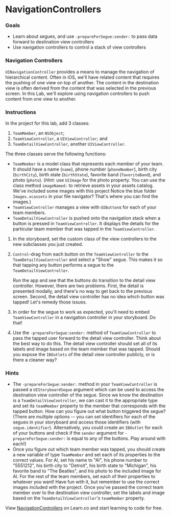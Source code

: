 

# NavigationControllers


### Goals 

- Learn about segues, and use `-prepareForSegue:sender:` to pass data forward to destination view controllers 
- Use navigation controllers to control a stack of view controllers
 

### Navigation Controllers  

`UINavigationController` provides a means to manage the navigation of hierarchical content.  Often in iOS, we'll have related content that requires the pushing of one view on top of another. The content in the destination view is often derived from the content that was selected in the previous screen. In this Lab, we'll explore using navigation controllers to push content from one view to another.  


### Instructions 

In the project for this lab, add 3 classes:

1. `TeamMember`, an `NSObject`;
2. `TeamViewController`, a `UIViewController`; and
3. `TeamDetailViewController`, another `UIViewController`.

The three classes serve the following functions: 

- `TeamMember` is a model class that represents each member of your team. It should have a name (`name`), phone number (`phoneNumber`), birth city (`birthCity`), birth state (`birthState`), favorite band (`favoriteBand`), and photo (`photo`). (*Hint*: use `UIImage` for the photo property. You can use the class method `imageNamed:` to retrieve assets in your assets catalog. We've included some images with this project Notice the blue folder `Images.xcassets` in your file navigator? That's where you can find the images.)
- `TeamViewController` manages a view with `UIButton`s for each of your team members.
- `TeamDetailViewController` is pushed onto the navigation stack when a button is pressed in `TeamViewController`. It displays the details for the particular team member that was tapped in the `TeamViewController`.

1. In the storyboard, set the custom class of the view controllers to the new subclasses you just created.
2. `Control`-drag from each button on the `TeamViewController` to the `TeamDetailViewController` and select a "Show" segue. This makes it so that tapping any button performs a segue to the `TeamDetailViewController`.  

    Run the app and see that the buttons do transition to the detail view controller. However, there are two problems. First, the detail is presented modally, and there's no way to get back to the previous screen. Second, the detail view controller has no idea which button was tapped! Let's remedy those issues.


3. In order for the segue to work as expected, you'll need to embed `TeamViewController` in a navigation controller in your storyboard. Do that!
4. Use the `-prepareForSegue:sender:` method of `TeamViewController` to pass the tapped user forward to the detail view controller. Think about the best way to do this. The detail view controller should set all of its labels and image based on the team member that was tapped. Should you expose the `IBOutlets` of the detail view controller publicly, or is there a cleaner way? 


### Hints

- The `-prepareForSegue:sender:` method in your `TeamViewController` is passed a `UIStoryboardSegue` argument which can be used to access the destination view controller of the segue. Since we know the destination is a `TeamDetailViewController`, we can cast it to the appropriate type and set its `teamMember` property to the member that corresponds with the tapped button. How can you figure out what button triggered the segue? (There are multiple options -- you can set identifiers for each of the segues in your storyboard and access those identifiers (with `segue.identifier`). Alternatively, you could create an `IBOutlet` for each of your buttons and check if the `sender` argument for `-prepareForSegue:sender:` is equal to any of the buttons. Play around with each!)
- Once you figure out which team member was tapped, you should create a new variable of type `TeamMember` and set each of its properties to the correct values. For Al, set his name to "Al", his phone number to "5551212", his birth city to "Detroit", his birth state to "Michigan", his favorite band to "The Beatles", and his photo to the included image for Al. For the rest of the team members, set each of their properties to whatever you want! Have fun with it, but remember to use the correct images included with the project. Once you've passed the correct team member over to the destination view controller, set the labels and image based on the `TeamDetailViewController`'s `teamMember` property.

    

<p data-visibility='hidden'>View <a href='https://learn.co/lessons/objc-NavigationControllers' title='NavigationControllers'>NavigationControllers</a> on Learn.co and start learning to code for free.</p>

